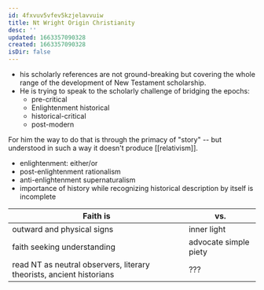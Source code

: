 ```yaml
---
id: 4fxvuv5vfev5kzjelavvuiw
title: Nt Wright Origin Christianity
desc: ''
updated: 1663357090328
created: 1663357090328
isDir: false
---
```

- his scholarly references are not ground-breaking but covering the whole range of the development of New Testament scholarship.
- He is trying to speak to the scholarly challenge of bridging the epochs:
	- pre-critical
	- Enlightenment historical
	- historical-critical
	- post-modern

For him the way to do that is through the primacy of "story" -- but understood in such a way it doesn't produce [[relativism]].

- enlightenment: either/or
- post-enlightenment rationalism
- anti-enlightenment supernaturalism
- importance of history while recognizing historical description by itself is incomplete

| Faith is   | vs.   |
| --- | --- |
|outward and physical signs | inner light | |
| faith seeking understanding | advocate simple piety |
| read NT as neutral observers, literary theorists, ancient historians | ??? |

